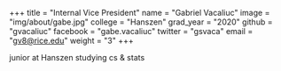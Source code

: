 +++
title = "Internal Vice President"
name = "Gabriel Vacaliuc"
image = "img/about/gabe.jpg"
college = "Hanszen"
grad_year = "2020"
github = "gvacaliuc"
facebook = "gabe.vacaliuc"
twitter = "gsvaca"
email = "gv8@rice.edu"
weight = "3"
+++

junior at Hanszen studying cs & stats  
